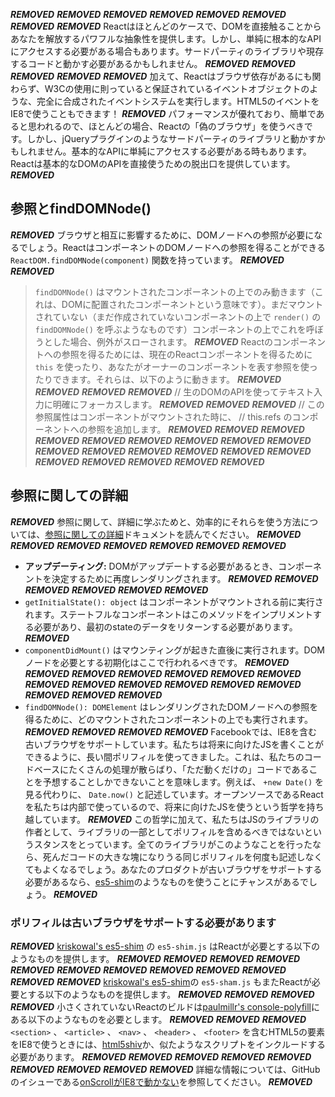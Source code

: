 ***REMOVED***
***REMOVED***
***REMOVED***
***REMOVED***
***REMOVED***
***REMOVED***
***REMOVED***
***REMOVED***
Reactはほとんどのケースで、DOMを直接触ることからあなたを解放するパワフルな抽象性を提供します。しかし、単純に根本的なAPIにアクセスする必要がある場合もあります。サードパーティのライブラリや現存するコードと動かす必要があるかもしれません。
***REMOVED***
***REMOVED***
***REMOVED***
***REMOVED***
***REMOVED***
加えて、Reactはブラウザ依存があるにも関わらず、W3Cの使用に則っていると保証されているイベントオブジェクトのような、完全に合成されたイベントシステムを実行します。HTML5のイベントをIE8で使うこともできます！
***REMOVED***
パフォーマンスが優れており、簡単であると思われるので、ほとんどの場合、Reactの「偽のブラウザ」を使うべきです。しかし、jQueryプラグインのようなサードパーティのライブラリと動かすかもしれません。基本的なAPIに単純にアクセスする必要がある時もあります。Reactは基本的なDOMのAPIを直接使うための脱出口を提供しています。
***REMOVED***
## 参照とfindDOMNode()
***REMOVED***
ブラウザと相互に影響するために、DOMノードへの参照が必要になるでしょう。ReactはコンポーネントのDOMノードへの参照を得ることができる `ReactDOM.findDOMNode(component)` 関数を持っています。
***REMOVED***
***REMOVED***
> `findDOMNode()` はマウントされたコンポーネントの上でのみ動きます（これは、DOMに配置されたコンポーネントという意味です）。まだマウントされていない（まだ作成されていないコンポーネントの上で `render()` の `findDOMNode()` を呼ぶようなものです）コンポーネントの上でこれを呼ぼうとした場合、例外がスローされます。
***REMOVED***
Reactのコンポーネントへの参照を得るためには、現在のReactコンポーネントを得るために `this` を使ったり、あなたがオーナーのコンポーネントを表す参照を使ったりできます。それらは、以下のように動きます。
***REMOVED***
***REMOVED***
***REMOVED***
***REMOVED***
    // 生のDOMのAPIを使ってテキスト入力に明確にフォーカスします。
***REMOVED***
***REMOVED***
***REMOVED***
    // この参照属性はコンポーネントがマウントされた時に、 
    // this.refs のコンポーネントへの参照を追加します。
***REMOVED***
***REMOVED***
***REMOVED***
***REMOVED***
***REMOVED***
***REMOVED***
***REMOVED***
***REMOVED***
***REMOVED***
***REMOVED***
***REMOVED***
***REMOVED***
***REMOVED***
***REMOVED***
***REMOVED***
***REMOVED***
***REMOVED***
***REMOVED***
***REMOVED***
***REMOVED***
## 参照に関しての詳細
***REMOVED***
参照に関して、詳細に学ぶためと、効率的にそれらを使う方法については、[参照に関しての詳細](/react/docs/more-about-refs.html)ドキュメントを読んでください。
***REMOVED***
***REMOVED***
***REMOVED***
***REMOVED***
***REMOVED***
***REMOVED***
***REMOVED***
* **アップデーティング:** DOMがアップデートする必要があるとき、コンポーネントを決定するために再度レンダリングされます。
***REMOVED***
***REMOVED***
***REMOVED***
***REMOVED***
***REMOVED***
***REMOVED***
* `getInitialState(): object` はコンポーネントがマウントされる前に実行されます。ステートフルなコンポーネントはこのメソッドをインプリメントする必要があり、最初のstateのデータをリターンする必要があります。
***REMOVED***
* `componentDidMount()` はマウンティングが起きた直後に実行されます。DOMノードを必要とする初期化はここで行われるべきです。
***REMOVED***
***REMOVED***
***REMOVED***
***REMOVED***
***REMOVED***
***REMOVED***
***REMOVED***
***REMOVED***
***REMOVED***
***REMOVED***
***REMOVED***
***REMOVED***
***REMOVED***
***REMOVED***
***REMOVED***
***REMOVED***
* `findDOMNode(): DOMElement` はレンダリングされたDOMノードへの参照を得るために、どのマウントされたコンポーネントの上でも実行されます。
***REMOVED***
***REMOVED***
***REMOVED***
***REMOVED***
Facebookでは、IE8を含む古いブラウザをサポートしています。私たちは将来に向けたJSを書くことができるように、長い間ポリフィルを使ってきました。これは、私たちのコードベースにたくさんの処理が散らばり、「ただ動くだけの」コードであることを予想することしかできないことを意味します。例えば、 `+new Date()` を見る代わりに、  `Date.now()` と記述しています。オープンソースであるReactを私たちは内部で使っているので、将来に向けたJSを使うという哲学を持ち越しています。
***REMOVED***
この哲学に加えて、私たちはJSのライブラリの作者として、ライブラリの一部としてポリフィルを含めるべきではないというスタンスをとっています。全てのライブラリがこのようなことを行ったなら、死んだコードの大きな塊になりうる同じポリフィルを何度も記述しなくてもよくなるでしょう。あなたのプロダクトが古いブラウザをサポートする必要があるなら、[es5-shim](https://github.com/es-shims/es5-shim)のようなものを使うことにチャンスがあるでしょう。
***REMOVED***
### ポリフィルは古いブラウザをサポートする必要があります
***REMOVED***
[kriskowal's es5-shim](https://github.com/es-shims/es5-shim) の `es5-shim.js` はReactが必要とする以下のようなものを提供します。
***REMOVED***
***REMOVED***
***REMOVED***
***REMOVED***
***REMOVED***
***REMOVED***
***REMOVED***
***REMOVED***
***REMOVED***
***REMOVED***
***REMOVED***
***REMOVED***
[kriskowal's es5-shim](https://github.com/es-shims/es5-shim)の `es5-sham.js` もまたReactが必要とする以下のようなものを提供します。
***REMOVED***
***REMOVED***
***REMOVED***
***REMOVED***
小さくされていないReactのビルドは[paulmillr's console-polyfill](https://github.com/paulmillr/console-polyfill)にある以下のようなものを必要とします。
***REMOVED***
***REMOVED***
***REMOVED***
`<section>` 、 `<article>` 、 `<nav>` 、 `<header>` 、 `<footer>` を含むHTML5の要素をIE8で使うときには、[html5shiv](https://github.com/aFarkas/html5shiv)か、似たようなスクリプトをインクルードする必要があります。
***REMOVED***
***REMOVED***
***REMOVED***
***REMOVED***
***REMOVED***
***REMOVED***
***REMOVED***
***REMOVED***
***REMOVED***
詳細な情報については、GitHubのイシューである[onScrollがIE8で動かない](https://github.com/facebook/react/issues/631)を参照してください。
***REMOVED***
